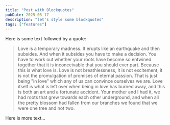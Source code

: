 ```yaml
---
title: "Post with Blockquotes"
pubDate: 2025-05-17
description: "let's style some blockquotes"
tags: ["features"]
---
```


Here is some text followed by a quote:

> Love is a temporary madness. It erupts like an earthquake and then subsides. And when it subsides you have to make a decision. You have to work out whether your roots have become so entwined together that it is inconceivable that you should ever part. Because this is what love is. Love is not breathlessness, it is not excitement, it is not the promulgation of promises of eternal passion. That is just being "in love" which any of us can convince ourselves we are. Love itself is what is left over when being in love has burned away, and this is both an art and a fortunate accident. Your mother and I had it, we had roots that grew towards each other underground, and when all the pretty blossom had fallen from our branches we found that we were one tree and not two.

Here is more text...
